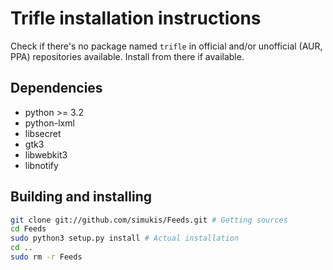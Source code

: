 # Trifle installation instructions

Check if there's no package named `trifle` in official and/or unofficial
(AUR, PPA) repositories available. Install from there if available.

## Dependencies

* python >= 3.2
* python-lxml
* libsecret
* gtk3
* libwebkit3
* libnotify

## Building and installing

```sh
git clone git://github.com/simukis/Feeds.git # Getting sources
cd Feeds
sudo python3 setup.py install # Actual installation
cd ..
sudo rm -r Feeds
```
